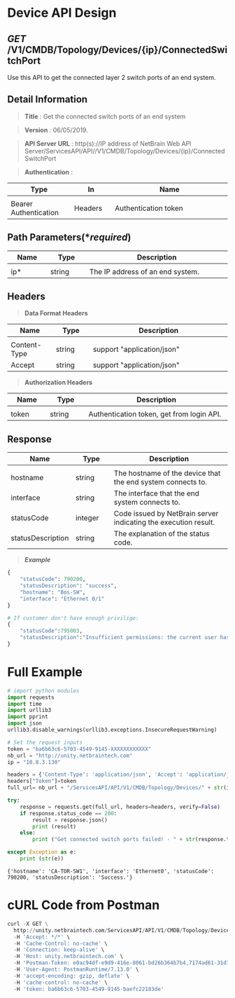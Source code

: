 
# Device API Design

## ***GET*** /V1/CMDB/Topology/Devices/{ip}/ConnectedSwitchPort
Use this API to get the connected layer 2 switch ports of an end system.

## Detail Information

> **Title** : Get the connected switch ports of an end system<br>

> **Version** : 06/05/2019.

> **API Server URL** : http(s)://IP address of NetBrain Web API Server/ServicesAPI/API//V1/CMDB/Topology/Devices/{ip}/ConnectedSwitchPort

> **Authentication** : 

|**Type**|**In**|**Name**|
|------|------|------|
|<img width=100/>|<img width=100/>|<img width=500/>|
|Bearer Authentication| Headers | Authentication token | 


## Path Parameters(****required***)

|**Name**|**Type**|**Description**|
|------|------|------|
|<img width=100/>|<img width=100/>|<img width=500/>|
|ip* | string  | The IP address of an end system.  |

## Headers

> **Data Format Headers**

 |**Name**|**Type**|**Description**|
|------|------|------|
|<img width=100/>|<img width=100/>|<img width=500/>|
| Content-Type | string  | support "application/json" |
| Accept | string  | support "application/json" |

> **Authorization Headers**

|**Name**|**Type**|**Description**|
|------|------|------|
|<img width=100/>|<img width=100/>|<img width=500/>|
| token | string  | Authentication token, get from login API. |

## Response

|**Name**|**Type**|**Description**|
|------|------|------|
|<img width=100/>|<img width=100/>|<img width=500/>|
|hostname| string | The hostname of the device that the end system connects to. |
|interface| string | The interface that the end system connects to. |
|statusCode| integer | Code issued by NetBrain server indicating the execution result.  |
|statusDescription| string | The explanation of the status code. |

> ***Example***



```python
{
    "statusCode": 790200,
    "statusDescription": "success",
    "hostname": "Bos-SW",
    "interface": "Ethernet 0/1"
}

# If customer don't have enough privilige:
{
    "statusCode":795003,
    "statusDescription":"Insufficient permissions: the current user has insufficient permissions to perform the requested operation. The user has no tenant or domain access permission.sharePolicyManagement"
}
```

# Full Example


```python
# import python modules 
import requests
import time
import urllib3
import pprint
import json
urllib3.disable_warnings(urllib3.exceptions.InsecureRequestWarning)

# Set the request inputs
token = "ba6b63c6-5703-4549-9145-XXXXXXXXXXXX"
nb_url = "http://unity.netbraintech.com"
ip = "10.8.3.130"

headers = {'Content-Type': 'application/json', 'Accept': 'application/json'}
headers["Token"]=token
full_url= nb_url + "/ServicesAPI/API/V1/CMDB/Topology/Devices/" + str(ip) + "/ConnectedSwitchPort"

try:
    response = requests.get(full_url, headers=headers, verify=False)
    if response.status_code == 200:
        result = response.json()
        print (result)
    else:
        print ("Get connected switch ports failed! - " + str(response.text))

except Exception as e:
    print (str(e))   
```

    {'hostname': 'CA-TOR-SW1', 'interface': 'Ethernet0', 'statusCode': 790200, 'statusDescription': 'Success.'}
    

# cURL Code from Postman


```python
curl -X GET \
  http://unity.netbraintech.com/ServicesAPI/API/V1/CMDB/Topology/Devices/10.8.3.130/ConnectedSwitchPort \
  -H 'Accept: */*' \
  -H 'Cache-Control: no-cache' \
  -H 'Connection: keep-alive' \
  -H 'Host: unity.netbraintech.com' \
  -H 'Postman-Token: e0ac94df-e9d9-416e-8061-bd26b364b7b4,7174ad61-31d7-4050-b697-0ec7fec43195' \
  -H 'User-Agent: PostmanRuntime/7.13.0' \
  -H 'accept-encoding: gzip, deflate' \
  -H 'cache-control: no-cache' \
  -H 'token: ba6b63c6-5703-4549-9145-baefc22183de'
```
